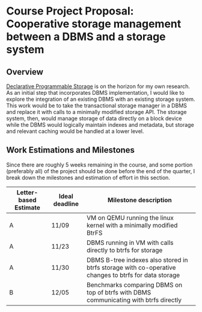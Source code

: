 # Course Project Proposal: Cooperative storage management between a DBMS and a storage system

## Overview
[Declarative Programmable Storage][declstore] is on the horizon for my own research. As an initial step that incorporates DBMS implementation, I would like to explore the integration of an existing DBMS with an existing storage system. This work would be to take the transactional storage manager in a DBMS and replace it with calls to a minimally modified storage API. The storage system, then, would manage storage of data directly on a block device while the DBMS would logically maintain indexes and metadata, but storage and relevant caching would be handled at a lower level.

## Work Estimations and Milestones
Since there are roughly 5 weeks remaining in the course, and some portion (preferably all) of the project should be done before the end of the quarter, I break down the milestones and estimation of effort in this section.

| Letter-based Estimate | Ideal deadline | Milestone description |
| --------------------- | -------------- | --------------------- |
| A                     | 11/09          | VM on QEMU running the linux kernel with a minimally modified BtrFS |
| A                     | 11/23          | DBMS running in VM with calls directly to btrfs for storage         |
| A                     | 11/30          | DBMS B-tree indexes also stored in btrfs storage with co-operative changes to btrfs for data storage |
| B                     | 12/05          | Benchmarks comparing DBMS on top of btrfs with DBMS communicating with btrfs directly |

[declstore]:https://www.usenix.org/conference/hotstorage17/program/presentation/watkins
